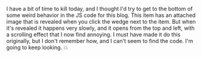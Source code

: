 I have a bit of time to kill today, and I thought I'd try to get to the bottom of some weird behavior in the JS code for this blog. This item has an attached image that is revealed when you click the wedge next to the item. But when it's revealed it happens very slowly, and it opens from the top and left, with a scrolling effect that I now find annoying. I must have made it do this originally, but I don't remember how, and I can't seem to find the code. I'm going to keep looking. :boom:
